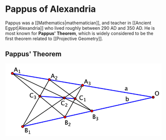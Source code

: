 # Pappus of Alexandria
Pappus was a [[Mathematics|mathematician]], and teacher in [[Ancient Egypt|Alexandria]] who lived roughly between 290 AD and 350 AD. He is most known for **Pappus' Theorem**, which is widely considered to be the first theorem related to [[Projective Geometry]].

## Pappus' Theorem

![Pappus' Theorem](/media/pappus_theorem.png)
